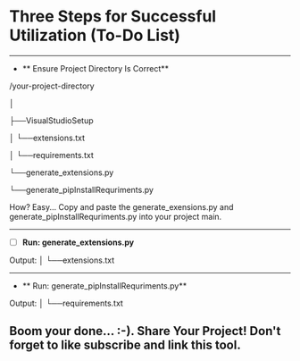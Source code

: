 
# Three Steps for Successful Utilization (To-Do List)

---



* ** Ensure Project Directory Is Correct**

/your-project-directory

│

├──VisualStudioSetup

│   └──extensions.txt

│   └──requirements.txt

└──generate_extensions.py

└──generate_pipInstallRequriments.py

How? Easy... Copy and paste the generate_exensions.py and generate_pipInstallRequriments.py into your project main. 

---



* [ ] ****Run**: generate_extensions.py**

Output: │   └──extensions.txt

---



* ** Run: generate_pipInstallRequriments.py**

Output: │   └──requirements.txt


## Boom your done... :-). Share Your Project! Don't forget to like subscribe and link this tool.

